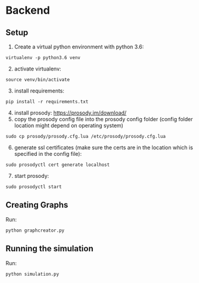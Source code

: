 # Backend

## Setup

1. Create a virtual python environment with python 3.6: 

```
virtualenv -p python3.6 venv
```

2. activate virtualenv:
```
source venv/bin/activate
```
3. install requirements:
```
pip install -r requirements.txt
```
4. install prosody: https://prosody.im/download/
5. copy the prosody config file into the prosody config folder (config folder location might depend on operating system)
```
sudo cp prosody/prosody.cfg.lua /etc/prosody/prosody.cfg.lua
```
6. generate ssl certificates (make sure the certs are in the location which is specified in the config file):
```
sudo prosodyctl cert generate localhost
```
7. start prosody:
```
sudo prosodyctl start
```

## Creating Graphs
Run:
```
python graphcreator.py
```

## Running the simulation
Run:
```
python simulation.py
```




